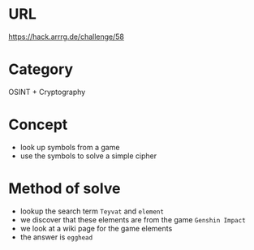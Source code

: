 # URL
https://hack.arrrg.de/challenge/58
# Category
OSINT + Cryptography
# Concept
* look up symbols from a game
* use the symbols to solve a simple cipher
# Method of solve
* lookup the search term `Teyvat` and `element`
* we discover that these elements are from the game `Genshin Impact`
* we look at a wiki page for the game elements
* the answer is `egghead`
